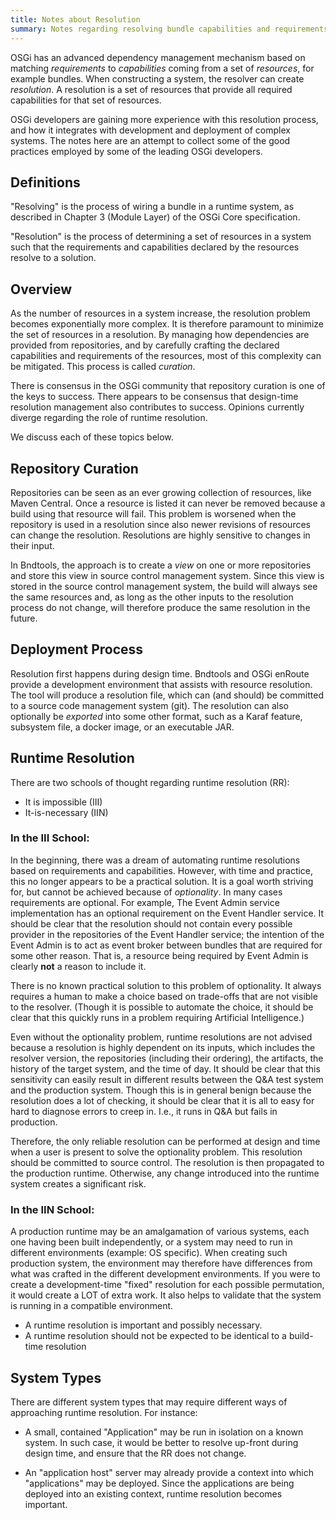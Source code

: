 ```yaml
---
title: Notes about Resolution
summary: Notes regarding resolving bundle capabilities and requirements
---
```


OSGi has an advanced dependency management mechanism based on matching
_requirements_ to _capabilities_ coming from a set of _resources_, for example bundles. When constructing a system, the resolver
can create _resolution_. A resolution is a set of resources that provide all required capabilities for that set of resources.

OSGi developers are gaining more experience with this resolution process,
and how it integrates with development and deployment of complex systems. The notes here are an attempt to collect some of the good practices employed
by some of the leading OSGi developers.

## Definitions

"Resolving" is the process of wiring a bundle in a runtime system, as described in Chapter 3
(Module Layer) of the OSGi Core specification.

"Resolution" is the process of determining a set of resources in a system such that
the requirements and capabilities declared by the resources resolve to a solution.

## Overview

As the number of resources in a system increase, the resolution problem becomes
exponentially more complex. It is therefore paramount to minimize the set of resources in a resolution. 
By managing how dependencies are provided
from repositories, and by carefully crafting the declared capabilities and 
requirements of the resources, most of this complexity can be mitigated. This process is called _curation_.

There is consensus in the OSGi community that repository curation is
one of the keys to success. There appears to be consensus that design-time
resolution management also contributes to success. Opinions currently 
diverge regarding the role of runtime resolution.

We discuss each of these topics below.

## Repository Curation

Repositories can be seen as an ever growing collection of resources, like Maven Central. Once a resource is listed it can never be removed because a build using that resource will fail. This problem is worsened when the repository is used in a resolution since also newer revisions of resources can change the resolution. Resolutions are highly sensitive to changes in their input.

In Bndtools, the approach is to create a _view_ on one or more repositories and store this view in source control management system. Since this view is stored in the source control management system, the build will always see the same resources and, as long as the other inputs to the resolution process do not change, will therefore produce the same resolution in the future.

## Deployment Process

Resolution first happens during design time. Bndtools and OSGi enRoute
provide a development environment that assists with resource resolution.
The tool will produce a resolution file, which can (and should) be
committed to a source code management system (git). The resolution can
also optionally be _exported_ into some other format, such as a
Karaf feature, subsystem file, a docker image, or an executable JAR. 


## Runtime Resolution

There are two schools of thought regarding runtime resolution (RR):
 * It is impossible (III)
 * It-is-necessary (IIN)

### In the III School:

In the beginning, there was a dream of automating runtime resolutions based on requirements and capabilities. However, with time and practice, this no longer appears to be a practical solution. It is a goal worth striving for, but cannot be achieved because of _optionality_. In many cases requirements are optional. For example, The Event Admin service implementation has an optional requirement on the Event Handler service. It should be clear that the resolution should not contain every possible provider in the repositories of the Event Handler service; the intention of the Event Admin is to act as event broker between bundles that are required for some other reason. That is, a resource being required by Event Admin is clearly **not** a reason to include it.

There is no known practical solution to this problem of optionality. It always requires a human to make a choice based on trade-offs that are not visible to the resolver. (Though it is possible to automate the choice, it should be clear that this quickly runs in a problem requiring Artificial Intelligence.)

Even without the optionality problem, runtime resolutions are not advised because a resolution is highly dependent on its inputs, which includes the resolver version, the repositories (including their ordering), the artifacts, the history of the target system, and the time of day. It should be clear that this sensitivity can easily result in different results between the Q&A test system and the production system. Though this is in general benign because the resolution does a lot of checking, it should be clear that it is all to easy for hard to diagnose errors to creep in. I.e., it runs in Q&A but fails in production.

Therefore, the only reliable resolution can be performed at design and time when a user is present to solve the optionality problem. This resolution should be committed to source control. The resolution is then propagated to the production runtime. Otherwise, any change introduced into the runtime system creates a significant risk.

### In the IIN School:

A production runtime may be an amalgamation of various systems, each
one having been built independently, or a system may need to run in
different environments (example: OS specific). When creating such
production system, the environment may therefore have differences
from what was crafted in the different development environments. If
you were to create a development-time "fixed" resolution for each
possible permutation, it would create a LOT of extra work. It also
helps to validate that the system is running in a compatible environment.

* A runtime resolution is important and possibly necessary.
* A runtime resolution should not be expected to be identical to a
build-time resolution


## System Types

There are different system types that may require different ways
of approaching runtime resolution. For instance:

 * A small, contained "Application" may be run in isolation on 
    a known system. In such case, it would be better to resolve
    up-front during design time, and ensure that the RR does not
    change.

 * An "application host" server may already provide a context into
    which "applications" may be deployed. Since the applications are
    being deployed into an existing context, runtime resolution becomes important.


